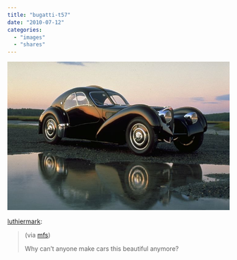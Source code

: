 ```yaml
---
title: "bugatti-t57"
date: "2010-07-12"
categories:
  - "images"
  - "shares"
---
```


![](images/tumblr_l4s1tokN5a1qz6ctao1_1280.jpg)

[luthiermark](http://luthiermark.tumblr.com/post/749995253/bugatti-t57):

> (via [mfs](http://mfs.tumblr.com/))
>
> Why can’t anyone make cars this beautiful anymore?
